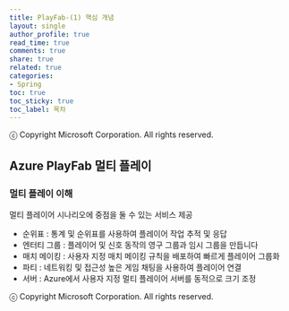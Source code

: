 ```yaml
---
title: PlayFab-(1) 핵심 개념
layout: single
author_profile: true
read_time: true
comments: true
share: true
related: true
categories:
- Spring
toc: true
toc_sticky: true
toc_label: 목차
---
```


ⓒ Copyright Microsoft Corporation. All rights reserved.

## Azure PlayFab 멀티 플레이

### 멀티 플레이 이해 
멀티 플레이어 시나리오에 중점을 둘 수 있는 서비스 제공

- 순위표 : 통계 및 순위표를 사용하여 플레이어 작업 추적 및 응답
- 엔터티 그룹 : 플레이어 및 신호 동작의 영구 그룹과 임시 그룹을 만듭니다 
- 매치 메이킹 : 사용자 지정 매치 메이킹 규칙을 배포하여 빠르게 플레이어 그룹화
- 파티 : 네트워킹 및 접근성 높은 게임 채팅을 사용하여 플레이어 연결
- 서버 : Azure에서 사용자 지정 멀티 플레이어 서버를 동적으로 크기 조정

ⓒ Copyright Microsoft Corporation. All rights reserved.
